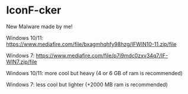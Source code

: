 # IconF-cker

New Malware made by me!

Windows 10/11: https://www.mediafire.com/file/bxagmhqhfy98hzg/IFWIN10-11.zip/file

Windows 7: https://www.mediafire.com/file/p7i9mdc0zxv34q7/IF-WIN7.zip/file

Windows 10/11: more cool but heavy (4 or 6 GB of ram is recommended)

Windows 7: less cool but lighter (+2000 MB ram is recommended)
